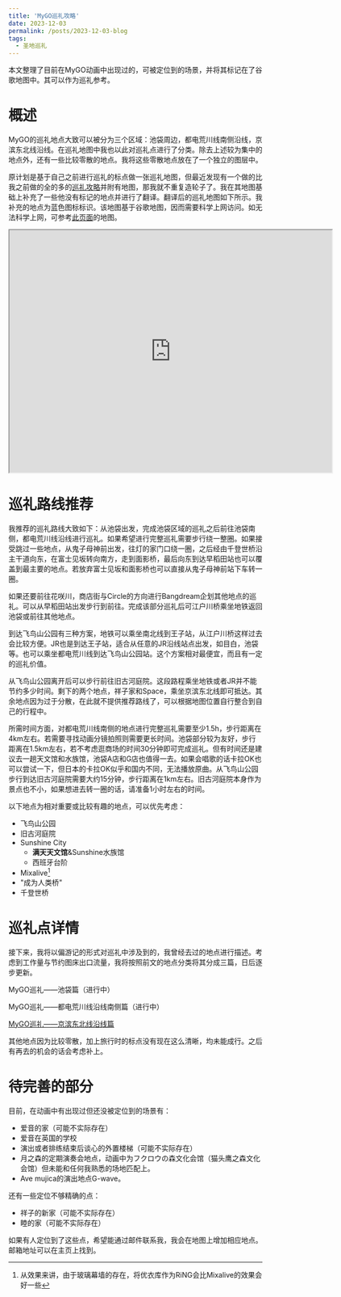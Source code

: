 ```yaml
---
title: 'MyGO巡礼攻略'
date: 2023-12-03
permalink: /posts/2023-12-03-blog
tags:
  - 圣地巡礼
---
```


本文整理了目前在MyGO动画中出现过的，可被定位到的场景，并将其标记在了谷歌地图中。其可以作为巡礼参考。

# 概述

MyGO的巡礼地点大致可以被分为三个区域：池袋周边，都电荒川线南侧沿线，京滨东北线沿线。在巡礼地图中我也以此对巡礼点进行了分类。除去上述较为集中的地点外，还有一些比较零散的地点。我将这些零散地点放在了一个独立的图层中。

原计划是基于自己之前进行巡礼的标点做一张巡礼地图，但最近发现有一个做的比我之前做的全的多的[巡礼攻略](https://tensei-yabuki.hatenablog.com/entry/2023/10/02/230000)并附有地图，那我就不重复造轮子了。我在其地图基础上补充了一些他没有标记的地点并进行了翻译。翻译后的巡礼地图如下所示。我补充的地点为蓝色图标标识。该地图基于谷歌地图，因而需要科学上网访问。如无法科学上网，可参考[此页面](https://lailaps0713.github.io/subpages/2023-12-03-subpage-1)的地图。

<iframe src="https://www.google.com/maps/d/embed?mid=1RnIkjmTC6owv0-1AytnBa_0Bx9WC-yg&ehbc=2E312F&noprof=1" width="640" height="480"></iframe>

# 巡礼路线推荐

我推荐的巡礼路线大致如下：从池袋出发，完成池袋区域的巡礼之后前往池袋南侧，都电荒川线沿线进行巡礼。如果希望进行完整巡礼需要步行绕一整圈。如果接受跳过一些地点，从鬼子母神前出发，往灯的家门口绕一圈，之后经由千登世桥沿主干道向东，在富士见坂转向南方，走到面影桥，最后向东到达早稻田站也可以覆盖到最主要的地点。若放弃富士见坂和面影桥也可以直接从鬼子母神前站下车转一圈。

如果还要前往花咲川，商店街与Circle的方向进行Bangdream企划其他地点的巡礼。可以从早稻田站出发步行到前往。完成该部分巡礼后可江户川桥乘坐地铁返回池袋或前往其他地点。

到达飞鸟山公园有三种方案，地铁可以乘坐南北线到王子站，从江户川桥这样过去会比较方便。JR也是到达王子站，适合从任意的JR沿线站点出发，如目白，池袋等。也可以乘坐都电荒川线到达飞鸟山公园站。这个方案相对最便宜，而且有一定的巡礼价值。

从飞鸟山公园离开后可以步行前往旧古河庭院。这段路程乘坐地铁或者JR并不能节约多少时间。剩下的两个地点，祥子家和Space，乘坐京滨东北线即可抵达。其余地点因为过于分散，在此就不提供推荐路线了，可以根据地图位置自行整合到自己的行程中。

所需时间方面，对都电荒川线南侧的地点进行完整巡礼需要至少1.5h，步行距离在4km左右。若需要寻找动画分镜拍照则需要更长时间。池袋部分较为友好，步行距离在1.5km左右，若不考虑逛商场的时间30分钟即可完成巡礼。但有时间还是建议去一趟天文馆和水族馆，池袋A店和G店也值得一去。如果会唱歌的话卡拉OK也可以尝试一下，但日本的卡拉OK似乎和国内不同，无法播放原曲。从飞鸟山公园步行到达旧古河庭院需要大约15分钟，步行距离在1km左右。旧古河庭院本身作为景点也不小，如果想进去转一圈的话，请准备1小时左右的时间。

以下地点为相对重要或比较有趣的地点，可以优先考虑：
* 飞鸟山公园
* 旧古河庭院
* Sunshine City
  * **满天天文馆**&Sunshine水族馆
  * 西班牙台阶
* Mixalive[^1]
* "成为人类桥"
* 千登世桥

# 巡礼点详情

接下来，我将以偏游记的形式对巡礼中涉及到的，我曾经去过的地点进行描述。考虑到工作量与节约图床出口流量，我将按照前文的地点分类将其分成三篇，日后逐步更新。

MyGO巡礼——池袋篇（进行中）

MyGO巡礼——都电荒川线沿线南侧篇（进行中）

[MyGO巡礼——京滨东北线沿线篇](https://lailaps0713.github.io/subpages/2023-12-03-subpage-2)

其他地点因为比较零散，加上旅行时的标点没有现在这么清晰，均未能成行。之后有再去的机会的话会考虑补上。

# 待完善的部分

目前，在动画中有出现过但还没被定位到的场景有：
* 爱音的家（可能不实际存在）
* 爱音在英国的学校
* 演出或者排练结束后谈心的外置楼梯（可能不实际存在）
* 月之森的定期演奏会地点，动画中为フクロウの森文化会馆（猫头鹰之森文化会馆）但未能和任何我熟悉的场地匹配上。
* Ave mujica的演出地点G-wave。
  
还有一些定位不够精确的点：
* 祥子的新家（可能不实际存在）
* 睦的家（可能不实际存在）

如果有人定位到了这些点，希望能通过邮件联系我，我会在地图上增加相应地点。邮箱地址可以在主页上找到。

[^1]: 从效果来讲，由于玻璃幕墙的存在，将优衣库作为RiNG会比Mixalive的效果会好一些
